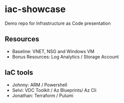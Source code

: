 # iac-showcase
Demo repo for Infrastructure as Code presentation

## Resources

* Baseline: VNET, NSG and Windows VM
* Bonus Resources: Log Analytics / Storage Account

## IaC tools

* Johnny: ARM / Powershell
* Selvi: VDC Toolkit / Az Blueprints/ Az Cli
* Jonathan: Terraform / Pulumi
